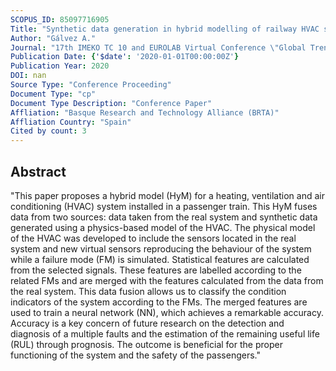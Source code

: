 ```yaml
---
SCOPUS_ID: 85097716905
Title: "Synthetic data generation in hybrid modelling of railway HVAC system"
Author: "Gálvez A."
Journal: "17th IMEKO TC 10 and EUROLAB Virtual Conference \"Global Trends in Testing, Diagnostics and Inspection for 2030\""
Publication Date: {'$date': '2020-01-01T00:00:00Z'}
Publication Year: 2020
DOI: nan
Source Type: "Conference Proceeding"
Document Type: "cp"
Document Type Description: "Conference Paper"
Affliation: "Basque Research and Technology Alliance (BRTA)"
Affliation Country: "Spain"
Cited by count: 3
---
```


## Abstract
"This paper proposes a hybrid model (HyM) for a heating, ventilation and air conditioning (HVAC) system installed in a passenger train. This HyM fuses data from two sources: data taken from the real system and synthetic data generated using a physics-based model of the HVAC. The physical model of the HVAC was developed to include the sensors located in the real system and new virtual sensors reproducing the behaviour of the system while a failure mode (FM) is simulated. Statistical features are calculated from the selected signals. These features are labelled according to the related FMs and are merged with the features calculated from the data from the real system. This data fusion allows us to classify the condition indicators of the system according to the FMs. The merged features are used to train a neural network (NN), which achieves a remarkable accuracy. Accuracy is a key concern of future research on the detection and diagnosis of a multiple faults and the estimation of the remaining useful life (RUL) through prognosis. The outcome is beneficial for the proper functioning of the system and the safety of the passengers."
